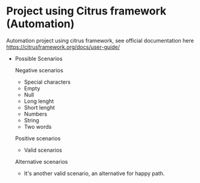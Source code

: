 # Project using Citrus framework (Automation)

Automation project using citrus framework, see official documentation here https://citrusframework.org/docs/user-guide/

- Possible Scenarios

  Negative scenarios
    - Special characters
    - Empty
    - Null
    - Long lenght
    - Short lenght
    - Numbers
    - String
    - Two words
    
  Positive scenarios
    - Valid scenarios
  
  Alternative scenarios
    - It's another valid scenario, an alternative for happy path.
